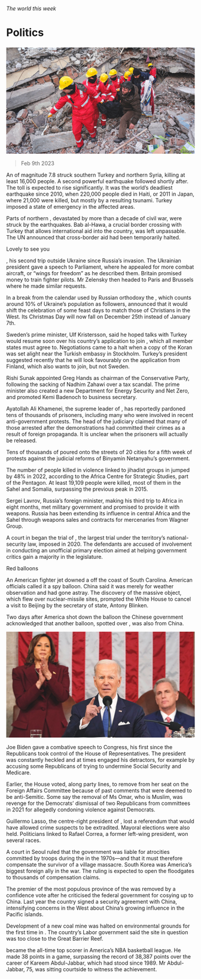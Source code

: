 ###### The world this week

# Politics 

#####  

![image](images/20230211_WWP001.jpg) 

> Feb 9th 2023 

An  of magnitude 7.8 struck southern Turkey and northern Syria, killing at least 16,000 people. A second powerful earthquake followed shortly after. The toll is expected to rise significantly. It was the world’s deadliest earthquake since 2010, when 220,000 people died in Haiti, or 2011 in Japan, where 21,000 were killed, but mostly by a resulting tsunami. Turkey imposed a state of emergency in the affected areas. 

Parts of northern , devastated by more than a decade of civil war, were struck by the earthquakes. Bab al-Hawa, a crucial border crossing with Turkey that allows international aid into the country, was left unpassable. The UN announced that cross-border aid had been temporarily halted.

Lovely to see you

 , his second trip outside Ukraine since Russia’s invasion. The Ukrainian president gave a speech to Parliament, where he appealed for more combat aircraft, or “wings for freedom” as he described them. Britain promised money to train fighter pilots. Mr Zelensky then headed to Paris and Brussels where he made similar requests. 

In a break from the calendar used by Russian orthodoxy the , which counts around 10% of Ukraine’s population as followers, announced that it would shift the celebration of some feast days to match those of Christians in the West. Its Christmas Day will now fall on December 25th instead of January 7th. 

Sweden’s prime minister, Ulf Kristersson, said he hoped talks with Turkey would resume soon over his country’s application to join , which all member states must agree to. Negotiations came to a halt when a copy of the Koran was set alight near the Turkish embassy in Stockholm. Turkey’s president suggested recently that he will look favourably on the application from Finland, which also wants to join, but not Sweden. 

Rishi Sunak appointed Greg Hands as chairman of the Conservative Party, following the sacking of Nadhim Zahawi over a tax scandal. The  prime minister also created a new Department for Energy Security and Net Zero, and promoted Kemi Badenoch to business secretary. 

Ayatollah Ali Khamenei, the supreme leader of , has reportedly pardoned tens of thousands of prisoners, including many who were involved in recent anti-government protests. The head of the judiciary claimed that many of those arrested after the demonstrations had committed their crimes as a result of foreign propaganda. It is unclear when the prisoners will actually be released.

Tens of thousands of  poured onto the streets of 20 cities for a fifth week of protests against the judicial reforms of Binyamin Netanyahu’s government. 

The number of people killed in violence linked to jihadist groups in  jumped by 48% in 2022, according to the Africa Centre for Strategic Studies, part of the Pentagon. At least 19,109 people were killed, most of them in the Sahel and Somalia, surpassing the previous peak in 2015. 

Sergei Lavrov, Russia’s foreign minister, making his third trip to Africa in eight months, met  military government and promised to provide it with weapons. Russia has been extending its influence in central Africa and the Sahel through weapons sales and contracts for mercenaries from Wagner Group.

A court in  began the trial of , the largest trial under the territory’s national-security law, imposed in 2020. The defendants are accused of involvement in conducting an unofficial primary election aimed at helping government critics gain a majority in the legislature. 

Red balloons

An American fighter jet downed a  off the coast of South Carolina. American officials called it a spy balloon. China said it was merely for weather observation and had gone astray. The discovery of the massive object, which flew over nuclear-missile sites, prompted the White House to cancel a visit to Beijing by the secretary of state, Antony Blinken. 

Two days after America shot down the balloon the Chinese government acknowledged that another balloon, spotted over , was also from China.

![image](images/20230211_WWP002.jpg) 


Joe Biden gave a combative  speech to Congress, his first since the Republicans took control of the House of Representatives. The president was constantly heckled and at times engaged his detractors, for example by accusing some Republicans of trying to undermine Social Security and Medicare. 

Earlier, the House voted, along party lines, to remove from her seat on the Foreign Affairs Committee because of past comments that were deemed to be anti-Semitic. Some say the removal of Ms Omar, who is Muslim, was revenge for the Democrats’ dismissal of two Republicans from committees in 2021 for allegedly condoning violence against Democrats. 

Guillermo Lasso, the centre-right president of , lost a referendum that would have allowed crime suspects to be extradited. Mayoral elections were also held. Politicians linked to Rafael Correa, a former left-wing president, won several races. 

A court in Seoul ruled that the government was liable for atrocities committed by  troops during the  in the 1970s—and that it must therefore compensate the survivor of a village massacre. South Korea was America’s biggest foreign ally in the war. The ruling is expected to open the floodgates to thousands of compensation claims.

The premier of the most populous province of the was removed by a confidence vote after he criticised the federal government for cosying up to China. Last year the country signed a security agreement with China, intensifying concerns in the West about China’s growing influence in the Pacific islands.

Development of a new coal mine was halted on environmental grounds for the first time in . The country’s Labor government said the site in question was too close to the Great Barrier Reef. 

 became the all-time top scorer in America’s NBA basketball league. He made 38 points in a game, surpassing the record of 38,387 points over the career of Kareem Abdul-Jabbar, which had stood since 1989. Mr Abdul-Jabbar, 75, was sitting courtside to witness the achievement.

